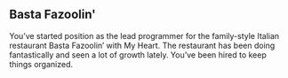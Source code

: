 ## Basta Fazoolin'

You’ve started position as the lead programmer for the family-style Italian restaurant Basta Fazoolin’ with My Heart. The restaurant has been doing fantastically and seen a lot of growth lately. You’ve been hired to keep things organized.